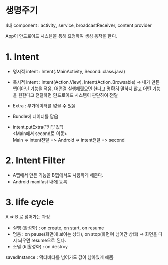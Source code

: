# 생명주기

4대 component : activity, service, broadcastReceiver, content provider

App이 안드로이드 시스템을 통해 요청하여 생성 동작을 한다.

# 1. Intent
- 명시적 intent : Intent(.MainActivity, Second::class.java)
- 묵시적 intent : Intent(Action.View), Intent(Action.Browsable) 
=> 내가 만든 앱이아닌 기능을 적음. 어떤걸 실행해줬으면 한다고 명확히 말하지 않고 어떤 기능을 원한다고 전달하면 안드로이드 시스템이 판단하여 전달

- Extra : 부가데이터를 넣을 수 있음
- Bundle에 데이터를 담음
- intent.putExtra("키","값")<br>
<Main에서 second로 이동><br>
Main => intent전달 => Android => intent전달 => second


# 2. Intent Filter
- A앱에서 만든 기능을 B앱에서도 사용하게 해준다.
- Android manifast 내에 등록


# 3. life cycle
A => B 로 넘어가는 과정
- 실행 (활성화) : on create, on start, on resume
- 멈춤 : on pause(화면에 보이는 상태), on stop(화면이 넘어간 상태) => 화면을 다시 띄우면 resume으로 된다.
- 소멸 (비활성화) : on destroy

savedInstance : 액티비티를 넘어가도 값이 남아있게 해줌

